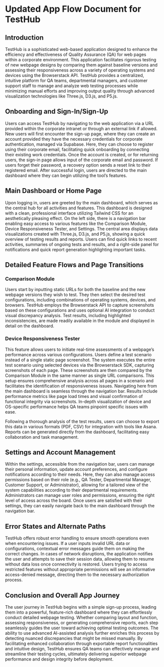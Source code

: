 # Updated App Flow Document for TestHub

## Introduction

TestHub is a sophisticated web-based application designed to enhance the efficiency and effectiveness of Quality Assurance (QA) for web pages within a corporate environment. This application facilitates rigorous testing of new webpage designs by comparing them against baseline versions and assessing their responsiveness across a variety of operating systems and devices using the Browserstack API. TestHub provides a centralized, intuitive platform for QA teams, departmental managers, and customer support staff to manage and analyze web testing processes while minimizing manual efforts and improving output quality through advanced visualization technologies like Three.js, D3.js, and P5.js.

## Onboarding and Sign-In/Sign-Up

Users can access TestHub by navigating to the web application via a URL provided within the corporate intranet or through an external link if allowed. New users will first encounter the sign-up page, where they can create an account provided they have the necessary credentials for corporate authentication, managed via Supabase. Here, they can choose to register using their corporate email, facilitating quick onboarding by connecting their existing work credentials. Once the account is created, or for returning users, the sign-in page allows input of the corporate email and password. If users forget their password, a recovery option sends a reset link to their registered email. After successful login, users are directed to the main dashboard where they can begin utilizing the tool’s features.

## Main Dashboard or Home Page

Upon logging in, users are greeted by the main dashboard, which serves as the central hub for all activities and features. This dashboard is designed with a clean, professional interface utilizing Tailwind CSS for an aesthetically pleasing effect. On the left side, there is a navigation bar enabling easy access to various features like the Comparison Module, Device Responsiveness Tester, and Settings. The central area displays data visualizations created with Three.js, D3.js, and P5.js, showing a quick overview of testing results and reports. Users can find quick links to recent activities, summaries of ongoing tests and results, and a right-side panel for notifications and quick report generation highlighting important tasks.

## Detailed Feature Flows and Page Transitions

### Comparison Module

Users start by inputting static URLs for both the baseline and the new webpage versions they wish to test. They then select the desired test configurations, including combinations of operating systems, devices, and browsers. TestHub employs the Browserstack API to capture screenshots based on these configurations and uses optional AI integration to conduct visual discrepancy analysis. Test results, including highlighted inconsistencies, are made readily available in the module and displayed in detail on the dashboard.

### Device Responsiveness Tester

This feature allows users to initiate real-time assessments of a webpage’s performance across various configurations. Users define a test scenario instead of a single static page screenshot. The system executes the entire test scenario using selected devices via the Browserstack SDK, capturing screenshots of each page. These screenshots are then compared by the Comparison Module in the same manner as single URL comparisons. This setup ensures comprehensive analysis across all pages in a scenario and facilitates the identification of responsiveness issues. Navigating here from the main dashboard is seamless through the navigation bar. Results include performance metrics like page load times and visual confirmation of functional integrity via screenshots. In-depth visualization of device and OS-specific performance helps QA teams pinpoint specific issues with ease.

Following a thorough analysis of the test results, users can choose to export this data in various formats (PDF, CSV) for integration with tools like Asana. Reports can be generated directly from the dashboard, facilitating easy collaboration and task management.

## Settings and Account Management

Within the settings, accessible from the navigation bar, users can manage their personal information, update account preferences, and configure notifications according to their needs. Here, they can also manage access permissions based on their role (e.g., QA Tester, Departmental Manager, Customer Support, or Administrator), allowing for a tailored view of the system capabilities according to their departmental requirements. Administrators can manage user roles and permissions, ensuring the right level of access across the board. Once users are satisfied with their settings, they can easily navigate back to the main dashboard through the navigation bar.

## Error States and Alternate Paths

TestHub offers robust error handling to ensure smooth operations even when encountering issues. If a user inputs invalid URL data or configurations, contextual error messages guide them on making the correct changes. In cases of network disruptions, the application notifies the user and attempts to save their session data, allowing them to resume without data loss once connectivity is restored. Users trying to access restricted features without appropriate permissions will see an informative access-denied message, directing them to the necessary authorization process.

## Conclusion and Overall App Journey

The user journey in TestHub begins with a simple sign-up process, leading them into a powerful, feature-rich dashboard where they can effortlessly conduct detailed webpage testing. Whether comparing layout and function, assessing responsiveness, or generating comprehensive reports, each step seamlessly guides the user toward achieving optimal testing outcomes. The ability to use advanced AI-assisted analysis further enriches this process by detecting nuanced discrepancies that might be missed manually. By facilitating enhanced collaboration through exportable report functionalities and intuitive design, TestHub ensures QA teams can effectively manage and streamline their testing cycles, ultimately delivering superior webpage performance and design integrity before deployment.
